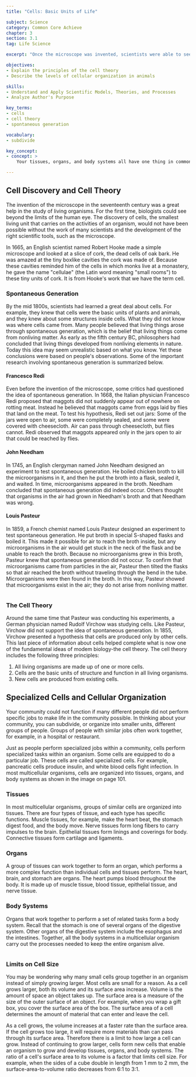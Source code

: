 ```yaml
---
title: "Cells: Basic Units of Life"

subject: Science
category: Common Core Achieve
chapter: 3
section: 3.1
tag: Life Science

excerpt: "Once the microscope was invented, scientists were able to see that each living organism was made up of very tiny units called cells. Learn how cells are grouped into several levels, including tissues, organs and body systems in multi-cellular organisms."

objectives:
- Explain the principles of the cell theory
- Describe the levels of cellular organization in animals

skills:
- Understand and Apply Scientific Models, Theories, and Processes
- Analyze Author's Purpose

key_terms:
- cells
- cell theory
- spontaneous generation

vocabulary:
- subdivide

key_concept:
- concept: >
    Your tissues, organs, and body systems all have one thing in common-they are composed of cells. Cells are the basic units of structure and organization of all living organisms.

---
```


## Cell Discovery and Cell Theory

The invention of the microscope in the seventeenth century was a great help in the study of living organisms. For the first time, biologists could see beyond the limits of the human eye. The discovery of cells, the smallest living unit that carries on the activities of an organism, would not have been possible without the work of many scientists and the development of the right scientific tools, such as the microscope.

In 1665, an English scientist named Robert Hooke made a simple microscope and looked at a slice of cork, the dead cells of oak bark. He was amazed at the tiny boxlike cavities the cork was made of. Because these cavities reminded him of the cells in which monks live at a monastery, he gave the name "cellulae" (the Latin word meaning "small rooms") to these tiny units of cork. It is from Hooke's work that we have the term cell.

### Spontaneous Generation

By the mid 1800s, scientists had learned a great deal about cells. For example, they knew that cells were the basic units of plants and animals, and they knew about some structures inside cells. What they did not know was where cells came from. Many people believed that living things arose through spontaneous generation, which is the belief that living things come from nonliving matter. As early as the fifth century BC, philosophers had concluded that living things developed from nonliving elements in nature. Today this idea may seem unrealistic based on what you know. Yet these conclusions were based on people's observations. Some of the important research involving spontaneous generation is summarized below.

#### Francesco Redi

Even before the invention of the microscope, some critics had questioned the idea of spontaneous generation. In 1668, the Italian physician Francesco Redi proposed that maggots did not suddenly appear out of nowhere on rotting meat. Instead he believed that maggots came from eggs laid by flies that land on the meat. To test his hypothesis, Redi set out jars: Some of the jars were open to air, some were completely sealed, and some were covered with cheesecloth. Air can pass through cheesecloth, but flies cannot. Redi observed that maggots appeared only in the jars open to air that could be reached by flies.

#### John Needham

In 1745, an English clergyman named John Needham designed an experiment to test spontaneous generation. He boiled chicken broth to kill the microorganisms in it, and then he put the broth into a flask, sealed it, and waited. In time, microorganisms appeared in the broth. Needham concluded that spontaneous generation did indeed occur. Others thought that organisms in the air had grown in Needham's broth and that Needham was wrong.

#### Louis Pasteur

In 1859, a French chemist named Louis Pasteur designed an experiment to test spontaneous generation. He put broth in special S-shaped flasks and boiled it. This made it possible for air to reach the broth inside, but any microorganisms in the air would get stuck in the neck of the flask and be unable to reach the broth. Because no microorganisms grew in this broth, Pasteur knew that spontaneous generation did not occur. To confirm that microorganisms came from particles in the air, Pasteur then tilted the flasks so that air reached the broth without traveling through the bend in the tube. Microorganisms were then found in the broth. In this way, Pasteur showed that microorganisms exist in the air; they do not arise from nonliving matter.

![]()

### The Cell Theory

Around the same time that Pasteur was conducting his experiments, a German physician named Rudolf Virchow was studying cells. Like Pasteur, Virchow did not support the idea of spontaneous generation. In 1855, Virchow presented a hypothesis that cells are produced only by other cells. This last piece of information about cells helped complete what is now one of the fundamental ideas of modem biology-the cell theory. The cell theory includes the following three principles:

  1. All living organisms are made up of one or more cells.
  1. Cells are the basic units of structure and function in all living organisms.
  1. New cells are produced from existing cells.

## Specialized Cells and Cellular Organization

Your community could not function if many different people did not perform specific jobs to make life in the community possible. In thinking about your community, you can subdivide, or organize into smaller units, different groups of people. Groups of people with similar jobs often work together, for example, in a hospital or restaurant.

Just as people perform specialized jobs within a community, cells perform specialized tasks within an organism. Some cells are equipped to do a particular job. These cells are called specialized cells. For example, pancreatic cells produce insulin, and white blood cells fight infection. In most multicellular organisms, cells are organized into tissues, organs, and body systems as shown in the image on page 101.

### Tissues

In most multicellular organisms, groups of similar cells are organized into tissues. There are four types of tissue, and each type has specific functions. Muscle tissues, for example, make the heart beat, the stomach digest food, and the body move. Nerve tissues form long fibers to carry impulses to the brain. Epithelial tissues form linings and coverings for body. Connective tissues form cartilage and ligaments.

### Organs

A group of tissues can work together to form an organ, which performs a more complex function than individual cells and tissues perform. The heart, brain, and stomach are organs. The heart pumps blood throughout the body. It is made up of muscle tissue, blood tissue, epithelial tissue, and nerve tissue.

### Body Systems

Organs that work together to perform a set of related tasks form a body system. Recall that the stomach is one of several organs of the digestive system. Other organs of the digestive system include the esophagus and the intestines. Together, all the body systems in a multicellular organism carry out the processes needed to keep the entire organism alive.

![]()

### Limits on Cell Size

You may be wondering why many small cells group together in an organism instead of simply growing larger. Most cells are small for a reason. As a cell grows larger, both its volume and its surface area increase. Volume is the amount of space an object takes up. The surface area is a measure of the size of the outer surface of an object. For example, when you wrap a gift box, you cover the surface area of the box. The surface area of a cell determines the amount of material that can enter and leave the cell.

As a cell grows, the volume increases at a faster rate than the surface area. If the cell grows too large, it will require more materials than can pass through its surface area. Therefore there is a limit to how large a cell can grow. Instead of continuing to grow larger, cells form new cells that enable an organism to grow and develop tissues, organs, and body systems. The ratio of a cell's surface area to its volume is a factor that limits cell size. For example, when the sides of a cube double in length from 1 mm to 2 mm, the surface-area-to-volume ratio decreases from 6:1 to 3:1.

![]() 

 
